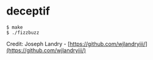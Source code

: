 # deceptif

```
$ make
$ ./fizzbuzz
```

Credit: Joseph Landry - [https://github.com/wjlandryiii/](https://github.com/wjlandryiii/)
